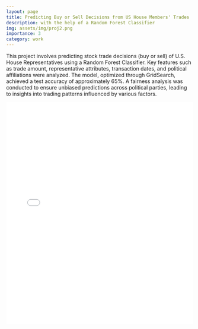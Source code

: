 ```yaml
---
layout: page
title: Predicting Buy or Sell Decisions from US House Members' Trades
description: with the help of a Random Forest Classifier
img: assets/img/proj2.png
importance: 3
category: work
---
```


This project involves predicting stock trade decisions (buy or sell) of U.S. House Representatives using a Random Forest Classifier. Key features such as trade amount, representative attributes, transaction dates, and political affiliations were analyzed. The model, optimized through GridSearch, achieved a test accuracy of approximately 65%. A fairness analysis was conducted to ensure unbiased predictions across political parties, leading to insights into trading patterns influenced by various factors.

<embed src="../../assets/pdf/DSC80_Final_Project.pdf" type="application/pdf" width="100%" height="600px" />